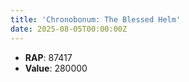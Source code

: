 ```yaml
---
title: 'Chronobonum: The Blessed Helm'
date: 2025-08-05T00:00:00Z
---
```

- **RAP**: 87417
- **Value**: 280000
